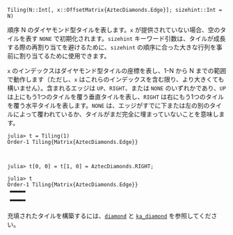 ```
Tiling(N::Int[, x::OffsetMatrix{AztecDiamonds.Edge}]; sizehint::Int = N)
```

順序 N のダイヤモンド型タイルを表します。`x` が提供されていない場合、空のタイルを表す `NONE` で初期化されます。`sizehint` キーワード引数は、タイルが成長する際の再割り当てを避けるために、`sizehint` の順序に合った大きな行列を事前に割り当てるために使用できます。

`x` のインデックスはダイヤモンド型タイルの座標を表し、1-N から N までの範囲で動作します（ただし、`x` はこれらのインデックスを含む限り、より大きくても構いません）。含まれるエッジは `UP`、`RIGHT`、または `NONE` のいずれかであり、`UP` は上にもう1つのタイルを覆う垂直タイルを表し、`RIGHT` は右にもう1つのタイルを覆う水平タイルを表します。`NONE` は、エッジがすでに下または左の別のタイルによって覆われているか、タイルがまだ完全に埋まっていないことを意味します。

```jldoctest
julia> t = Tiling(1)
Order-1 Tiling{Matrix{AztecDiamonds.Edge}}



julia> t[0, 0] = t[1, 0] = AztecDiamonds.RIGHT;

julia> t
Order-1 Tiling{Matrix{AztecDiamonds.Edge}}
🬇🬋🬋🬃
🬇🬋🬋🬃
```

充填されたタイルを構築するには、[`diamond`](@ref) と [`ka_diamond`](@ref) を参照してください。
